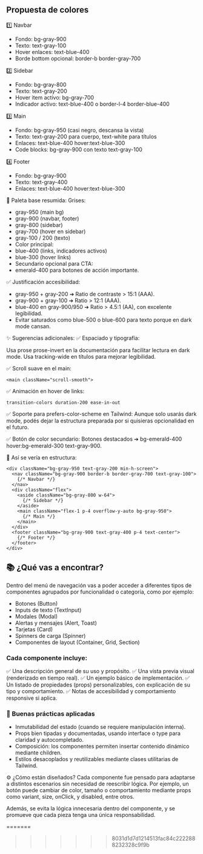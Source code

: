 ## Propuesta de colores   

1️⃣ Navbar
* Fondo: bg-gray-900
* Texto: text-gray-100
* Hover enlaces: text-blue-400
* Borde bottom opcional: border-b border-gray-700

2️⃣ Sidebar
* Fondo: bg-gray-800
* Texto: text-gray-200
* Hover item activo: bg-gray-700
* Indicador activo: text-blue-400 o border-l-4 border-blue-400

3️⃣ Main
* Fondo: bg-gray-950 (casi negro, descansa la vista)
* Texto: text-gray-200 para cuerpo, text-white para títulos
* Enlaces: text-blue-400 hover:text-blue-300
* Code blocks: bg-gray-900 con texto text-gray-100

4️⃣ Footer
* Fondo: bg-gray-900
* Texto: text-gray-400
* Enlaces: text-blue-400 hover:text-blue-300

🎨 Paleta base resumida:
Grises:
* gray-950 (main bg)
* gray-900 (navbar, footer)
* gray-800 (sidebar)
* gray-700 (hover en sidebar)
* gray-100 / 200 (texto)
* Color principal:
* blue-400 (links, indicadores activos)
* blue-300 (hover links)
* Secundario opcional para CTA:
* emerald-400 para botones de acción importante.

✅ Justificación accesibilidad:
* gray-950 + gray-200 ➔ Ratio de contraste > 15:1 (AAA).
* gray-900 + gray-100 ➔ Ratio > 12:1 (AAA).
* blue-400 en gray-900/950 ➔ Ratio > 4.5:1 (AA), con excelente legibilidad.
* Evitar saturados como blue-500 o blue-600 para texto porque en dark mode cansan.

✨ Sugerencias adicionales:
✅ Espaciado y tipografía:

Usa prose prose-invert en la documentación para facilitar lectura en dark mode.
Usa tracking-wide en títulos para mejorar legibilidad.

✅ Scroll suave en el main:

```tsx
<main className="scroll-smooth">
```   

✅ Animación en hover de links:   

```tsx
transition-colors duration-200 ease-in-out
```   

✅ Soporte para prefers-color-scheme en Tailwind:
Aunque solo usarás dark mode, podés dejar la estructura preparada por si quisieras opcionalidad en el futuro.

✅ Botón de color secundario:
Botones destacados ➔ bg-emerald-400 hover:bg-emerald-300 text-gray-900.

🎯 Así se vería en estructura:   

```tsx
<div className="bg-gray-950 text-gray-200 min-h-screen">
  <nav className="bg-gray-900 border-b border-gray-700 text-gray-100">
    {/* Navbar */}
  </nav>
  <div className="flex">
    <aside className="bg-gray-800 w-64">
      {/* Sidebar */}
    </aside>
    <main className="flex-1 p-4 overflow-y-auto bg-gray-950">
      {/* Main */}
    </main>
  </div>
  <footer className="bg-gray-900 text-gray-400 p-4 text-center">
    {/* Footer */}
  </footer>
</div>
```

## 📚 ¿Qué vas a encontrar?   

Dentro del menú de navegación vas a poder acceder a diferentes tipos de componentes agrupados por funcionalidad o categoría, como por ejemplo:

* Botones (Button)
* Inputs de texto (TextInput)
* Modales (Modal)
* Alertas y mensajes (Alert, Toast)
* Tarjetas (Card)
* Spinners de carga (Spinner)
* Componentes de layout (Container, Grid, Section)

### Cada componente incluye:

✅ Una descripción general de su uso y propósito.
✅ Una vista previa visual (renderizado en tiempo real).
✅ Un ejemplo básico de implementación.
✅ Un listado de propiedades (props) personalizables, con explicación de su tipo y comportamiento.
✅ Notas de accesibilidad y comportamiento responsive si aplica.

### 🔧 Buenas prácticas aplicadas   

* Inmutabilidad del estado (cuando se requiere manipulación interna).
* Props bien tipadas y documentadas, usando interface o type para claridad y autocompletado.
* Composición: los componentes permiten insertar contenido dinámico mediante children.
* Estilos desacoplados y reutilizables mediante clases utilitarias de Tailwind.

⚙️ ¿Cómo están diseñados?
Cada componente fue pensado para adaptarse a distintos escenarios sin necesidad de reescribir lógica. Por ejemplo, un botón puede cambiar de color, tamaño o comportamiento mediante props como variant, size, onClick, y disabled, entre otros.

Además, se evita la lógica innecesaria dentro del componente, y se promueve que cada pieza tenga una única responsabilidad.

=======
>>>>>>> 8031d1d7d1214513fac84c2222888232328c9f9b
